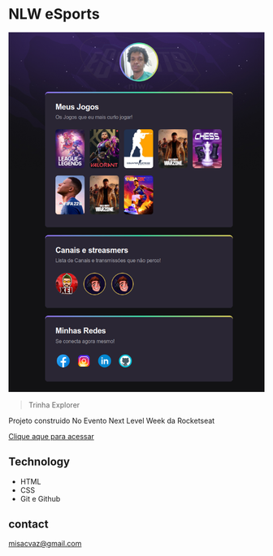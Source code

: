 # NLW eSports 

![preview](./.github/Preview.png)

> Trinha Explorer

Projeto construido No Evento Next Level Week da Rocketseat

[Clique aque para acessar](https://misacvaz.github.io/nlw-esports-explorer/)

## Technology

- HTML
- CSS
- Git e Github

## contact

misacvaz@gmail.com

